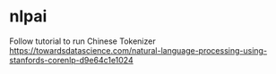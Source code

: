 # nlpai

Follow tutorial to run Chinese Tokenizer https://towardsdatascience.com/natural-language-processing-using-stanfords-corenlp-d9e64c1e1024
